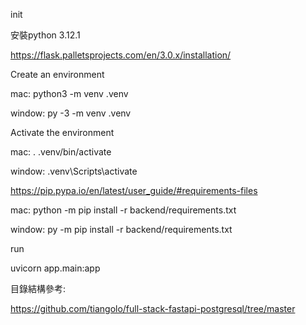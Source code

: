 init

安裝python 3.12.1

https://flask.palletsprojects.com/en/3.0.x/installation/

Create an environment

mac:
python3 -m venv .venv

window:
py -3 -m venv .venv

Activate the environment

mac:
. .venv/bin/activate

window:
.venv\Scripts\activate

https://pip.pypa.io/en/latest/user_guide/#requirements-files

mac: 
python -m pip install -r backend/requirements.txt

window:
py -m pip install -r backend/requirements.txt

run

uvicorn app.main:app

目錄結構參考:

https://github.com/tiangolo/full-stack-fastapi-postgresql/tree/master



